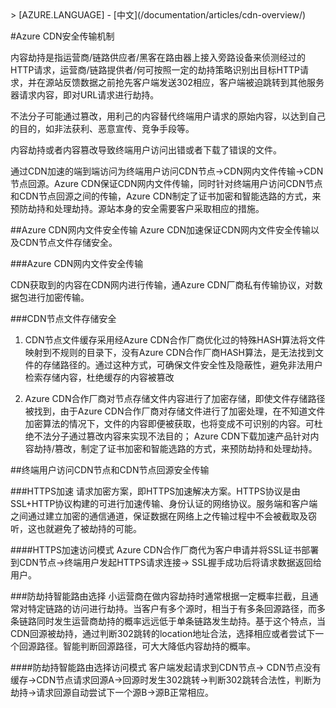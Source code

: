 <properties linkid="dev-net-common-tasks-cdn" urlDisplayName="CDN" pageTitle="Overview of Azure CDN in China - Azure feature guide" metaKeywords="Azure CDN, Azure CDN, Azure blobs, Azure caching, Azure add-ons, CDN, CDN加速, CDN服务, 主流CDN, 多场景加速, 免费CDN, CDN网站加速, 网站加速, 网页加速, 静态加速, 下载加速, VOD加速, 流媒体直播加速, 云服务,  存储账户,缓存刷新, 回源, 云加速, 加速效果, 节点, 流量, CNAME, 带宽, 网速, 防盗链,https加速, 低成本带宽, 访问加速, 小文件加速, 下载加速, 大文件加速, 流媒体加速, HTTPS安全加速, 缓存刷新, 内容预加载, 防盗链, 日志下载, CDN技术文档, CDN帮助文档, CDN FAQ" description="Learn the overview of Azure CDN, advantages, typical scenarios and key features." metaCanonical="" services="" documentationCenter=".NET" title="" authors="" solutions="" manager="" editor="" />
<tags ms.service="cdn"
    ms.date="7/7/2016"
    wacn.date="7/7/2016"
    wacn.lang="cn"
    />
> [AZURE.LANGUAGE]
- [中文](/documentation/articles/cdn-overview/)

#Azure CDN安全传输机制

内容劫持是指运营商/链路供应者/黑客在路由器上接入旁路设备来侦测经过的HTTP请求，运营商/链路提供者/何可按照一定的劫持策略识别出目标HTTP请求，并在源站反馈数据之前抢先客户端发送302相应，客户端被迫跳转到其他服务器请求内容，即对URL请求进行劫持。

不法分子可能通过篡改，用利己的内容替代终端用户请求的原始内容，以达到自己的目的，如非法获利、恶意宣传、竞争手段等。

内容劫持或者内容篡改导致终端用户访问出错或者下载了错误的文件。

通过CDN加速的端到端访问为终端用户访问CDN节点->CDN网内文件传输->CDN节点回源。Azure CDN保证CDN网内文件传输，同时针对终端用户访问CDN节点和CDN节点回源之间的传输，Azure CDN制定了证书加密和智能选路的方式，来预防劫持和处理劫持。源站本身的安全需要客户采取相应的措施。

##Azure CDN网内文件安全传输
Azure CDN加速保证CDN网内文件安全传输以及CDN节点文件存储安全。

###Azure CDN网内文件安全传输

CDN获取到的内容在CDN网内进行传输，通Azure CDN厂商私有传输协议，对数据包进行加密传输。

###CDN节点文件存储安全

1.	CDN节点文件缓存采用经Azure CDN合作厂商优化过的特殊HASH算法将文件映射到不规则的目录下，没有Azure CDN合作厂商HASH算法，是无法找到文件的存储路径的。通过这种方式，可确保文件安全性及隐蔽性，避免非法用户检索存储内容，杜绝缓存的内容被篡改

2.	 Azure CDN合作厂商对节点存储文件内容进行了加密存储，即使文件存储路径被找到，由于Azure CDN合作厂商对存储文件进行了加密处理，在不知道文件加密算法的情况下，文件的内容即便被获取，也将变成不可识别的内容。可杜绝不法分子通过篡改内容来实现不法目的；
Azure CDN下载加速产品针对内容劫持/篡改，制定了证书加密和智能选路的方式，来预防劫持和处理劫持。

##终端用户访问CDN节点和CDN节点回源安全传输

###HTTPS加速
请求加密方案，即HTTPS加速解决方案。HTTPS协议是由SSL+HTTP协议构建的可进行加速传输、身份认证的网络协议。服务端和客户端之间通过建立加密的通信通道，保证数据在网络上之传输过程中不会被截取及窃听，这也就避免了被劫持的可能。

####HTTPS加速访问模式
Azure CDN合作厂商代为客户申请并将SSL证书部署到CDN节点->终端用户发起HTTPS请求连接-> SSL握手成功后将请求数据返回给用户。

###防劫持智能路由选择
小运营商在做内容劫持时通常根据一定概率拦截，且通常对特定链路的访问进行劫持。当客户有多个源时，相当于有多条回源路径，而多条链路同时发生运营商劫持的概率远远低于单条链路发生劫持。基于这个特点，当CDN回源被劫持，通过判断302跳转的location地址合法，选择相应或者尝试下一个回源路径。智能判断回源路径，可大大降低内容劫持的概率。

####防劫持智能路由选择访问模式
客户端发起请求到CDN节点-> CDN节点没有缓存->CDN节点请求回源A->回源时发生302跳转->判断302跳转合法性，判断为劫持->请求回源自动尝试下一个源B->源B正常相应。



